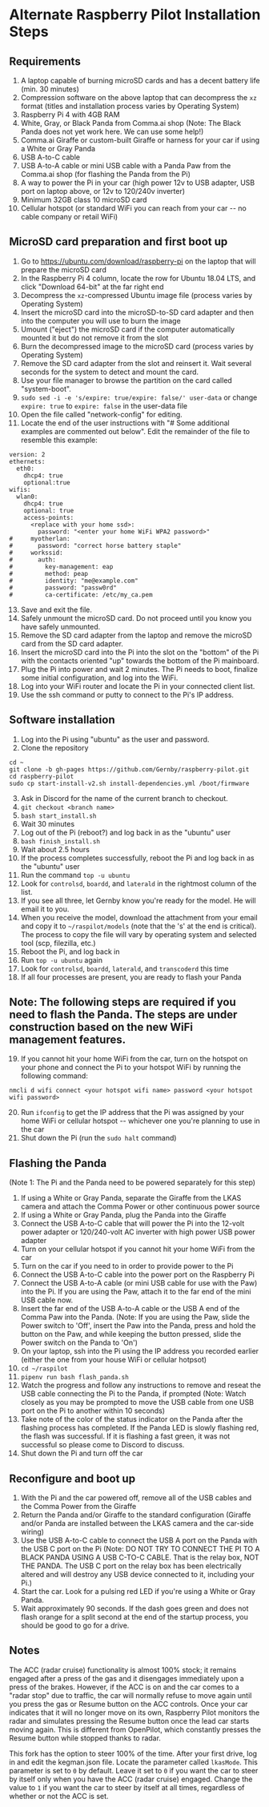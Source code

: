 # Alternate Raspberry Pilot Installation Steps

## Requirements

1. A laptop capable of burning microSD cards and has a decent battery life (min. 30 minutes)
2. Compression software on the above laptop that can decompress the `xz` format (titles and installation process varies by Operating System)
3. Raspberry Pi 4 with 4GB RAM
4. White, Gray, or Black Panda from Comma.ai shop (Note: The Black Panda does not yet work here. We can use some help!)
5. Comma.ai Giraffe or custom-built Giraffe or harness for your car if using a White or Gray Panda
6. USB A-to-C cable
7. USB A-to-A cable or mini USB cable with a Panda Paw from the Comma.ai shop (for flashing the Panda from the Pi)
8. A way to power the Pi in your car (high power 12v to USB adapter, USB port on laptop above, or 12v to 120/240v inverter)
9. Minimum 32GB class 10 microSD card
10. Cellular hotspot (or standard WiFi you can reach from your car -- no cable company or retail WiFi)

## MicroSD card preparation and first boot up

1. Go to https://ubuntu.com/download/raspberry-pi on the laptop that will prepare the microSD card
2. In the Raspberry Pi 4 column, locate the row for Ubuntu 18.04 LTS, and click "Download 64-bit" at the far right end
3. Decompress the `xz`-compressed Ubuntu image file (process varies by Operating System)
4. Insert the microSD card into the microSD-to-SD card adapter and then into the computer you will use to burn the image
5. Umount ("eject") the microSD card if the computer automatically mounted it but do not remove it from the slot
6. Burn the decompressed image to the microSD card (process varies by Operating System)
7. Remove the SD card adapter from the slot and reinsert it. Wait several seconds for the system to detect and mount the card.
8. Use your file manager to browse the partition on the card called "system-boot".
9. `sudo sed -i -e 's/expire: true/expire: false/' user-data` or change `expire: true` to `expire: false` in the user-data file
10. Open the file called "network-config" for editing.
11. Locate the end of the user instructions with "# Some additional examples are commented out below". Edit the remainder of the file to resemble this example:

```
version: 2
ethernets:
  eth0:
    dhcp4: true
    optional:true
wifis:
  wlan0:
    dhcp4: true
    optional: true
    access-points:
      <replace with your home ssd>:
        password: "<enter your home WiFi WPA2 password>"
#     myotherlan:
#       password: "correct horse battery staple"
#     workssid:
#       auth:
#         key-management: eap
#         method: peap
#         identity: "me@example.com"
#         password: "passw0rd"
#         ca-certificate: /etc/my_ca.pem
```
13. Save and exit the file.
14. Safely unmount the microSD card. Do not proceed until you know you have safely unmounted.
15. Remove the SD card adapter from the laptop and remove the microSD card from the SD card adapter.
16. Insert the microSD card into the Pi into the slot on the "bottom" of the Pi with the contacts oriented "up" towards the bottom of the Pi mainboard.
17. Plug the Pi into power and wait 2 minutes. The Pi needs to boot, finalize some initial configuration, and log into the WiFi.
18. Log into your WiFi router and locate the Pi in your connected client list.
19. Use the ssh command or putty to connect to the Pi's IP address.

## Software installation
1. Log into the Pi using "ubuntu" as the user and password.
2. Clone the repository

```
cd ~  
git clone -b gh-pages https://github.com/Gernby/raspberry-pilot.git
cd raspberry-pilot
sudo cp start-install-v2.sh install-dependencies.yml /boot/firmware
```


3. Ask in Discord for the name of the current branch to checkout.
4. `git checkout <branch name>`
5. `bash start_install.sh`
6. Wait 30 minutes
7. Log out of the Pi (reboot?) and log back in as the "ubuntu" user
8. `bash finish_install.sh`
9. Wait about 2.5 hours
10. If the process completes successfully, reboot the Pi and log back in as the "ubuntu" user
11. Run the command `top -u ubuntu`
12. Look for `controlsd`, `boardd`, and `laterald` in the rightmost column of the list.
13. If you see all three, let Gernby know you're ready for the model. He will email it to you.
14. When you receive the model, download the attachment from your email and copy it to `~/raspilot/models` (note that the 's' at the end is critical). The process to copy the file will vary by operating system and selected tool (scp, filezilla, etc.)
15. Reboot the Pi, and log back in
16. Run `top -u ubuntu` again
17. Look for `controlsd`, `boardd`, `laterald`, and `transcoderd` this time
18. If all four processes are present, you are ready to flash your Panda

## Note: The following steps are required if you need to flash the Panda. The steps are under construction based on the new WiFi management features.

19. If you cannot hit your home WiFi from the car, turn on the hotspot on your phone and connect the Pi to your hotspot WiFi by running the following command:

`nmcli d wifi connect <your hotspot wifi name> password <your hotspot wifi password>`

20. Run `ifconfig` to get the IP address that the Pi was assigned by your home WiFi or cellular hotspot -- whichever one you're planning to use in the car
21. Shut down the Pi (run the `sudo halt` command)

## Flashing the Panda
(Note 1: The Pi and the Panda need to be powered separately for this step)

1. If using a White or Gray Panda, separate the Giraffe from the LKAS camera and attach the Comma Power or other continuous power source
2. If using a White or Gray Panda, plug the Panda into the Giraffe
3. Connect the USB A-to-C cable that will power the Pi into the 12-volt power adapter or 120/240-volt AC inverter with high power USB power adapter
4. Turn on your cellular hotspot if you cannot hit your home WiFi from the car
5. Turn on the car if you need to in order to provide power to the Pi
6. Connect the USB A-to-C cable into the power port on the Raspberry Pi
7. Connect the USB A-to-A cable (or mini USB cable for use with the Paw) into the Pi. If you are using the Paw, attach it to the far end of the mini USB cable now.
8. Insert the far end of the USB A-to-A cable or the USB A end of the Comma Paw into the Panda.
(Note: If you are using the Paw, slide the Power switch to 'Off', insert the Paw into the Panda, press and hold the button on the Paw, and while keeping the button pressed, slide the Power switch on the Panda to 'On')
9. On your laptop, ssh into the Pi using the IP address you recorded earlier (either the one from your house WiFi or cellular hotpsot)
10. `cd ~/raspilot`
11. `pipenv run bash flash_panda.sh`
12. Watch the progress and follow any instructions to remove and reseat the USB cable connecting the Pi to the Panda, if prompted
(Note: Watch closely as you may be prompted to move the USB cable from one USB port on the Pi to another within 10 seconds)
13. Take note of the color of the status indicator on the Panda after the flashing process has completed. If the Panda LED is slowly flashing red, the flash was successful. If it is flashing a fast green, it was not successful so please come to Discord to discuss.
14. Shut down the Pi and turn off the car

## Reconfigure and boot up

1. With the Pi and the car powered off, remove all of the USB cables and the Comma Power from the Giraffe
2. Return the Panda and/or Giraffe to the standard configuration (Giraffe and/or Panda are installed between the LKAS camera and the car-side wiring)
3. Use the USB A-to-C cable to connect the USB A port on the Panda with the USB C port on the Pi (Note: DO NOT TRY TO CONNECT THE PI TO A BLACK PANDA USING A USB C-TO-C CABLE. That is the relay box, NOT THE PANDA. The USB C port on the relay box has been electrically altered and will destroy any USB device connected to it, including your Pi.)
3. Start the car. Look for a pulsing red LED if you're using a White or Gray Panda.
4. Wait approximately 90 seconds. If the dash goes green and does not flash orange for a split second at the end of the startup process, you should be good to go for a drive.

## Notes

The ACC (radar cruise) functionality is almost 100% stock; it remains engaged after a press of the gas and it disengages immediately upon a press of the brakes. However, if the ACC is on and the car comes to a "radar stop" due to traffic, the car will normally refuse to move again until you press the gas or Resume button on the ACC controls. Once your car indicates that it will no longer move on its own, Raspberry Pilot monitors the radar and simulates pressing the Resume button once the lead car starts moving again. This is different from OpenPilot, which constantly presses the Resume button while stopped thanks to radar.

This fork has the option to steer 100% of the time. After your first drive, log in and edit the kegman.json file. Locate the parameter called `lkasMode`. This parameter is set to `0` by default. Leave it set to `0` if you want the car to steer by itself only when you have the ACC (radar cruise) engaged. Change the value to `1` if you want the car to steer by itself at all times, regardless of whether or not the ACC is set.
